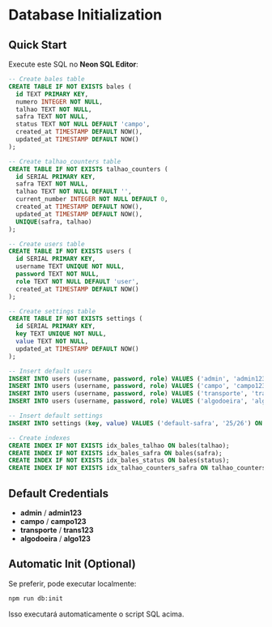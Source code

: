 # Database Initialization

## Quick Start

Execute este SQL no **Neon SQL Editor**:

```sql
-- Create bales table
CREATE TABLE IF NOT EXISTS bales (
  id TEXT PRIMARY KEY,
  numero INTEGER NOT NULL,
  talhao TEXT NOT NULL,
  safra TEXT NOT NULL,
  status TEXT NOT NULL DEFAULT 'campo',
  created_at TIMESTAMP DEFAULT NOW(),
  updated_at TIMESTAMP DEFAULT NOW()
);

-- Create talhao_counters table
CREATE TABLE IF NOT EXISTS talhao_counters (
  id SERIAL PRIMARY KEY,
  safra TEXT NOT NULL,
  talhao TEXT NOT NULL DEFAULT '',
  current_number INTEGER NOT NULL DEFAULT 0,
  created_at TIMESTAMP DEFAULT NOW(),
  updated_at TIMESTAMP DEFAULT NOW(),
  UNIQUE(safra, talhao)
);

-- Create users table
CREATE TABLE IF NOT EXISTS users (
  id SERIAL PRIMARY KEY,
  username TEXT UNIQUE NOT NULL,
  password TEXT NOT NULL,
  role TEXT NOT NULL DEFAULT 'user',
  created_at TIMESTAMP DEFAULT NOW()
);

-- Create settings table
CREATE TABLE IF NOT EXISTS settings (
  id SERIAL PRIMARY KEY,
  key TEXT UNIQUE NOT NULL,
  value TEXT NOT NULL,
  updated_at TIMESTAMP DEFAULT NOW()
);

-- Insert default users
INSERT INTO users (username, password, role) VALUES ('admin', 'admin123', 'admin') ON CONFLICT (username) DO NOTHING;
INSERT INTO users (username, password, role) VALUES ('campo', 'campo123', 'campo') ON CONFLICT (username) DO NOTHING;
INSERT INTO users (username, password, role) VALUES ('transporte', 'trans123', 'transporte') ON CONFLICT (username) DO NOTHING;
INSERT INTO users (username, password, role) VALUES ('algodoeira', 'algo123', 'algodoeira') ON CONFLICT (username) DO NOTHING;

-- Insert default settings
INSERT INTO settings (key, value) VALUES ('default-safra', '25/26') ON CONFLICT (key) DO UPDATE SET value = '25/26';

-- Create indexes
CREATE INDEX IF NOT EXISTS idx_bales_talhao ON bales(talhao);
CREATE INDEX IF NOT EXISTS idx_bales_safra ON bales(safra);
CREATE INDEX IF NOT EXISTS idx_bales_status ON bales(status);
CREATE INDEX IF NOT EXISTS idx_talhao_counters_safra ON talhao_counters(safra);
```

## Default Credentials

- **admin** / **admin123**
- **campo** / **campo123**
- **transporte** / **trans123**
- **algodoeira** / **algo123**

## Automatic Init (Optional)

Se preferir, pode executar localmente:

```bash
npm run db:init
```

Isso executará automaticamente o script SQL acima.

